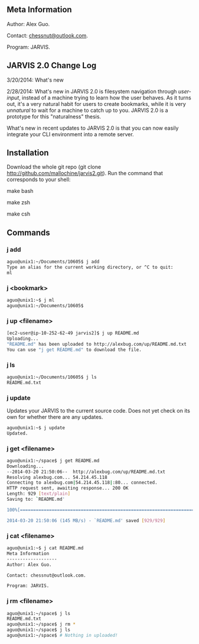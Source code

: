 Meta Information
-------------------
Author: Alex Guo.

Contact: chessnut@outlook.com.

Program: JARVIS.

JARVIS 2.0 Change Log
---------------------

3/20/2014: What's new 

2/28/2014: What's new in JARVIS 2.0 is filesystem navigation through _user-input_,
instead of a machine trying to learn how the user behaves. As it turns out, it's a
very natural habit for users to create bookmarks, while it is very _unnatural_ to wait
for a machine to catch up to you. JARVIS 2.0 is a prototype for this "naturalness"
thesis.

What's new in recent updates to JARVIS 2.0 is that you can now easily integrate your
CLI environment into a remote server.



Installation
-------------
Download the whole git repo (git clone http://github.com/mallochine/jarvis2.git).
Run the command that corresponds to your shell:

make bash 

make zsh 

make csh

Commands
----------
### j add

```bash
aguo@unix1:~/Documents/10605$ j add
Type an alias for the current working directory, or ^C to quit:
ml
```

### j \<bookmark\>

```bash
aguo@unix1:~$ j ml
aguo@unix1:~/Documents/10605$
```

### j up \<filename\>

```bash
[ec2-user@ip-10-252-62-49 jarvis2]$ j up README.md
Uploading...
"README.md" has been uploaded to http://alexbug.com/up/README.md.txt
You can use "j get README.md" to download the file.
```

### j ls

```bash
aguo@unix1:~/Documents/10605$ j ls
README.md.txt
```

### j update

Updates your JARVIS to the current source code. Does not yet check on its own for whether
there are any updates.

```bash
aguo@unix1:~$ j update
Updated.
```

### j get \<filename\>

```bash
aguo@unix1:~/space$ j get README.md
Downloading...
--2014-03-20 21:50:06--  http://alexbug.com/up/README.md.txt
Resolving alexbug.com... 54.214.45.118
Connecting to alexbug.com|54.214.45.118|:80... connected.
HTTP request sent, awaiting response... 200 OK
Length: 929 [text/plain]
Saving to: `README.md'

100%[======================================================================================================================================================>] 929         --.-K/s   in 0s

2014-03-20 21:50:06 (145 MB/s) - `README.md' saved [929/929]
```

### j cat \<filename\>

```bash
aguo@unix1:~$ j cat README.md
Meta Information
-------------------
Author: Alex Guo.

Contact: chessnut@outlook.com.

Program: JARVIS.
```

### j rm \<filename\>

```bash
aguo@unix1:~/space$ j ls
README.md.txt
aguo@unix1:~/space$ j rm *
aguo@unix1:~/space$ j ls
aguo@unix1:~/space$ # Nothing in uploaded!
```

